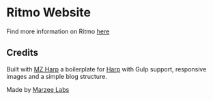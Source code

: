 # Ritmo Website

Find more information on Ritmo [here](https://github.com/marzeelabs/ritmo)


## Credits 

Built with [MZ Harp](https://github.com/marzeelabs/mz-harp) a boilerplate for [Harp](http://harpjs.com) with Gulp support, responsive images and a simple blog structure.

Made by [Marzee Labs](http://marzeelabs.org)
